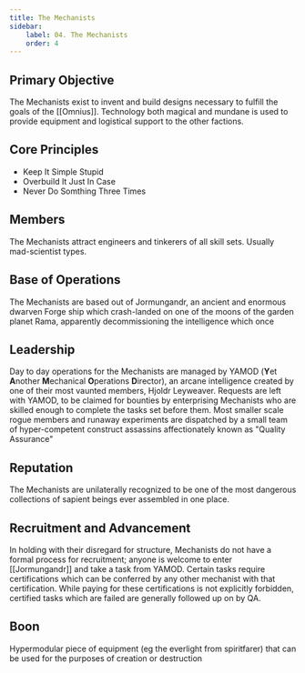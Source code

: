 ```yaml
---
title: The Mechanists
sidebar:
    label: 04. The Mechanists
    order: 4
---
```


## Primary Objective

The Mechanists exist to invent and build designs necessary to fulfill the goals of the  [[Omnius]]. Technology both magical and mundane is used to provide equipment and logistical support to the other factions.

## Core Principles

- Keep It Simple Stupid
- Overbuild It Just In Case
- Never Do Somthing Three Times

## Members

The Mechanists attract engineers and tinkerers of all skill sets. Usually mad-scientist types.

## Base of Operations

The Mechanists are based out of Jormungandr, an ancient and enormous dwarven Forge ship which crash-landed on one of the moons of the garden planet Rama, apparently decommissioning the intelligence which once

## Leadership

Day to day operations for the Mechanists are managed by YAMOD (**Y**et **A**nother **M**echanical **O**perations **D**irector), an arcane intelligence created by one of their most vaunted members, Hjoldr Leyweaver. Requests are left with YAMOD, to be claimed for bounties by enterprising Mechanists who are skilled enough to complete the tasks set before them. Most smaller scale rogue members and runaway experiments are dispatched by a small team of hyper-competent construct assassins affectionately known as "Quality Assurance"

## Reputation

The Mechanists are unilaterally recognized to be one of the most dangerous collections of sapient beings ever assembled in one place.

## Recruitment and Advancement

In holding with their disregard for structure, Mechanists do not have a formal process for recruitment; anyone is welcome to enter [[Jormungandr]] and take a task from YAMOD. Certain tasks require certifications which can be conferred by any other mechanist with that certification. While paying for these certifications is not explicitly forbidden, certified tasks which are failed are generally followed up on by QA.

## Boon

Hypermodular piece of equipment (eg the everlight from spiritfarer) that can be used for the purposes of creation or destruction
